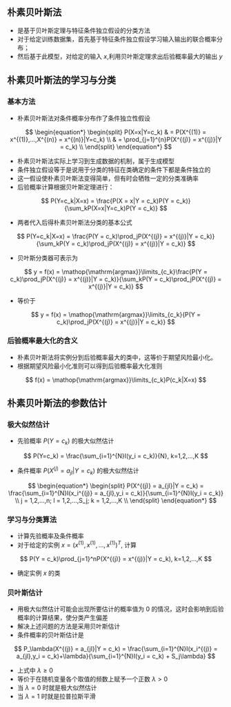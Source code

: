 ## 朴素贝叶斯法
- 是基于贝叶斯定理与特征条件独立假设的分类方法
- 对于给定训练数据集，首先基于特征条件独立假设学习输入输出的联合概率分布；
- 然后基于此模型，对给定的输入 $x$,利用贝叶斯定理求出后验概率最大的输出 $y$


## 朴素贝叶斯法的学习与分类

### 基本方法
- 朴素贝叶斯法对条件概率分布作了条件独立性假设

$$
\begin{equation*}
	\begin{split}
  P(X=x|Y=c_k)
  & = P(X^{(1)} = x^{(1)},...,X^{(n)} = x^{(n)}|Y=c_k) \\
  & = \prod_{j=1}^{n}P(X^{(j)} = x^{(j)}|Y = c_k) \\
  \end{split}
\end{equation*}
$$

- 朴素贝叶斯法实际上学习到生成数据的机制，属于生成模型
- 条件独立假设等于是说用于分类的特征在类确定的条件下都是条件独立的
- 这一假设使朴素贝叶斯法变得简单，但有时会牺牲一定的分类准确率
- 后验概率计算根据贝叶斯定理进行：

$$
  P(Y=c_k|X=x) = \frac{P(X = x|Y = c_k)P(Y = c_k)}{\sum_kP(X=x|Y=c_k)P(Y = c_k)}
$$

- 两者代入后得朴素贝叶斯法分类的基本公式

$$
 P(Y=c_k|X=x) = \frac{P(Y = c_k)\prod_jP(X^{(j)} = x^{(j)}|Y = c_k)}{\sum_kP(Y = c_k)\prod_jP(X^{(j)} = x^{(j)}|Y = c_k)}
$$

- 贝叶斯分类器可表示为

$$
y = f(x) = \mathop{\mathrm{argmax}}\limits_{c_k}\frac{P(Y = c_k)\prod_jP(X^{(j)} = x^{(j)}|Y = c_k)}{\sum_kP(Y = c_k)\prod_jP(X^{(j)} = x^{(j)}|Y = c_k)}
$$

- 等价于

$$
y = f(x) = \mathop{\mathrm{argmax}}\limits_{c_k}{P(Y = c_k)\prod_jP(X^{(j)} = x^{(j)}|Y = c_k)}
$$

### 后验概率最大化的含义

- 朴素贝叶斯法将实例分到后验概率最大的类中，这等价于期望风险最小化。
- 根据期望风险最小化准则可以得到后验概率最大化准则

$$
f(x) = \mathop{\mathrm{argmax}}\limits_{c_k}P(c_k|X=x)
$$

## 朴素贝叶斯法的参数估计

### 极大似然估计
- 先验概率 $P(Y=c_k)$ 的极大似然估计

$$
P(Y=c_k) = \frac{\sum_{i=1}^{N}I(y_i = c_k)}{N}, k=1,2,...,K
$$

- 条件概率 $P(X^{(j)} = a_{jl}|Y = c_k)$ 的极大似然估计

$$
\begin{equation*}
	\begin{split}
  P(X^{(j)}
  = a_{jl}|Y = c_k) = \frac{\sum_{i=1}^{N}I(x_i^{(j)} = a_{jl},y_i = c_k)}{\sum_{i=1}^{N}I(y_i = c_k)} \\
  j = 1,2,...,n; l = 1,2,...,S_j; k = 1,2,...,K \\
  \end{split}
\end{equation*}
$$

### 学习与分类算法

- 计算先验概率及条件概率
- 对于给定的实例 $x = (x^{(1)},x^{(1)},...,x^{(1)})^T$, 计算

$$
P(Y = c_k)\prod_{j=1}^nP(X^{(j)} = x^{(j)}|Y = c_k), k=1,2,...,K
$$

- 确定实例 $x$ 的类

### 贝叶斯估计
- 用极大似然估计可能会出现所要估计的概率值为 0 的情况，这时会影响到后验概率的计算结果，使分类产生偏差
- 解决上述问题的方法是采用贝叶斯估计
- 条件概率的贝叶斯估计是

$$
P_\lambda(X^{(j)} = a_{jl}|Y = c_k) = \frac{\sum_{i=1}^{N}I(x_i^{(j)} = a_{jl},y_i = c_k)+\lambda}{\sum_{i=1}^{N}I(y_i = c_k) + S_j\lambda}
$$

- 上式中 $\lambda \geq 0$
- 等价于在随机变量各个取值的频数上赋予一个正数 $\lambda > 0$
- 当 $\lambda = 0$ 时就是极大似然估计
- 当 $\lambda = 1$ 时就是拉普拉斯平滑
